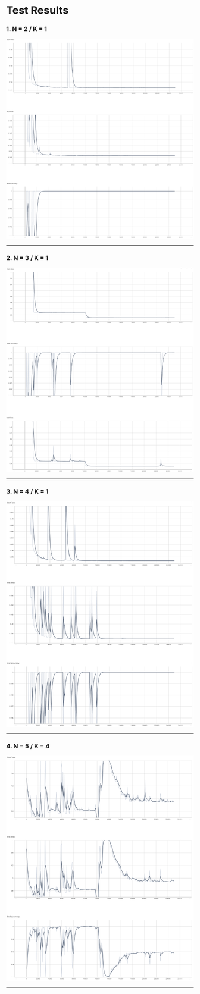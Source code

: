 # Test Results

### 1. N = 2 / K = 1

![result1](./imgs/result_N2_K1.png)

---

### 2. N = 3 / K = 1

![result2](./imgs/result_N3_K1.png)

---

### 3. N = 4 / K = 1

![result3](./imgs/result_N4_K1.png)

---

### 4. N = 5 / K = 4

![result4](./imgs/result_N5_K4.png)

---
